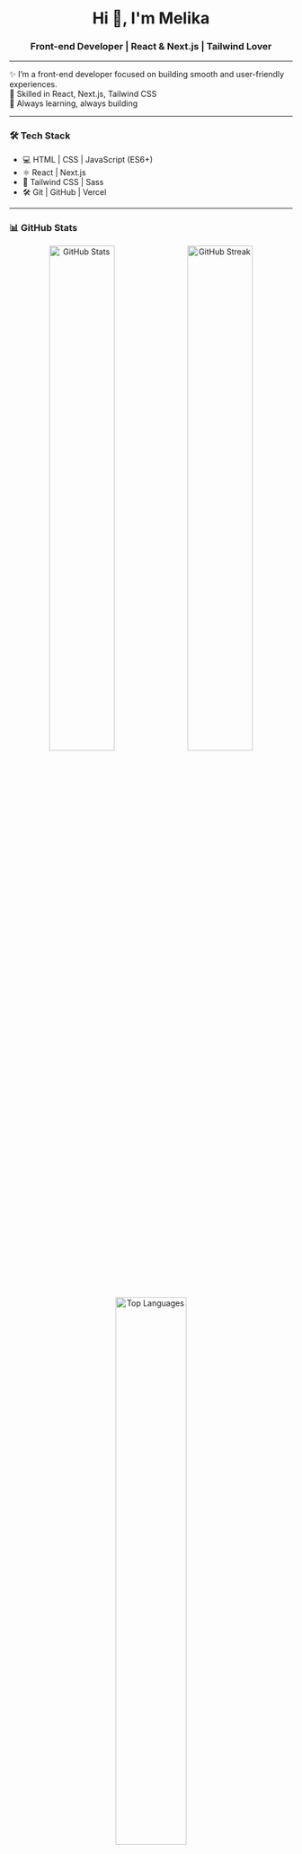 <h1 align="center">Hi 👋, I'm Melika</h1>
<h3 align="center">Front-end Developer | React & Next.js | Tailwind Lover</h3>

---

✨ I’m a front-end developer focused on building smooth and user-friendly experiences.  
🚀 Skilled in React, Next.js, Tailwind CSS  
🌱 Always learning, always building

---

### 🛠️ Tech Stack
- 💻 HTML | CSS | JavaScript (ES6+)
- ⚛️ React | Next.js
- 🎨 Tailwind CSS | Sass
- 🛠 Git | GitHub | Vercel

---

### 📊 GitHub Stats

<p align="center">
  <img src="https://github-readme-stats.vercel.app/api?username=YourGitHubUsername&show_icons=true&hide_border=true&hide_title=true&theme=transparent&icon_color=8b5cf6&text_color=ffffff" alt="GitHub Stats" width="48%"/>
  <img src="https://github-readme-streak-stats.herokuapp.com?user=YourGitHubUsername&hide_border=true&theme=transparent&ring=8b5cf6&fire=8b5cf6&currStreakLabel=ffffff" alt="GitHub Streak" width="48%"/>
  <br />
  <img src="https://github-readme-stats.vercel.app/api/top-langs/?username=YourGitHubUsername&layout=compact&hide_border=true&theme=transparent&text_color=ffffff" alt="Top Languages" width="50%" />
</p>

---

### 📫 Let's Connect
- [LinkedIn](https://www.linkedin.com/in/melikakhalili/)
- 📧 melikakhalili2500@gmail.com

---

<p align="center">
  Made with ❤️ by Melika
</p>
